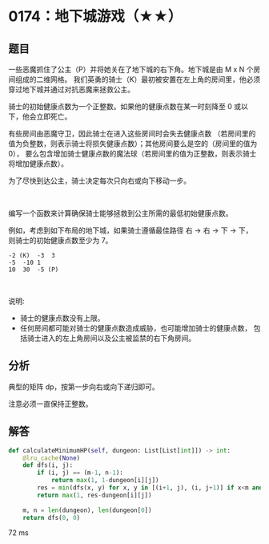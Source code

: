 # 0174：地下城游戏（★★）


## 题目

一些恶魔抓住了公主（P）并将她关在了地下城的右下角。地下城是由 M x N 个房间组成的二维网格。
我们英勇的骑士（K）最初被安置在左上角的房间里，他必须穿过地下城并通过对抗恶魔来拯救公主。

骑士的初始健康点数为一个正整数。如果他的健康点数在某一时刻降至 0 或以下，他会立即死亡。

有些房间由恶魔守卫，因此骑士在进入这些房间时会失去健康点数
（若房间里的值为负整数，则表示骑士将损失健康点数）；其他房间要么是空的（房间里的值为 0），
要么包含增加骑士健康点数的魔法球（若房间里的值为正整数，则表示骑士将增加健康点数）。

为了尽快到达公主，骑士决定每次只向右或向下移动一步。

 

编写一个函数来计算确保骑士能够拯救到公主所需的最低初始健康点数。

例如，考虑到如下布局的地下城，如果骑士遵循最佳路径 右 -> 右 -> 下 -> 下，
则骑士的初始健康点数至少为 7。

	-2 (K)	-3	3
	-5	-10	1
	10	30	-5 (P)
 

说明:
- 骑士的健康点数没有上限。
- 任何房间都可能对骑士的健康点数造成威胁，也可能增加骑士的健康点数，
包括骑士进入的左上角房间以及公主被监禁的右下角房间。

## 分析

典型的矩阵 dp，按第一步向右或向下递归即可。

注意必须一直保持正整数。
 
## 解答

```python
def calculateMinimumHP(self, dungeon: List[List[int]]) -> int:
    @lru_cache(None)
    def dfs(i, j):
        if (i, j) == (m-1, n-1):
            return max(1, 1-dungeon[i][j])
        res = min(dfs(x, y) for x, y in [(i+1, j), (i, j+1)] if x<m and y<n)
        return max(1, res-dungeon[i][j])
    
    m, n = len(dungeon), len(dungeon[0])
    return dfs(0, 0)
```
72 ms



